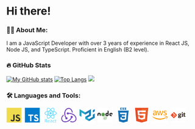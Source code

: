 # Hi there!

### :woman_technologist: About Me:
I am a JavaScript Developer with over 3 years of experience in React JS, Node JS, and TypeScript. Proficient in English (B2 level).

### :fire: GitHub Stats

[![My GitHub stats](https://github-readme-stats.vercel.app/api/?username=AlaYafremava&show_icons=true&theme=dark&hide=issues)](https://github.com/AllaYefremova) 
[![Top Langs](https://github-readme-stats.vercel.app/api/top-langs/?username=AlaYafremava&show_icons=true&theme=dark&layout=compact&hide=handlebars)](https://github.com/AllaYefremova)
<img src="https://i.giphy.com/media/v1.Y2lkPTc5MGI3NjExY3ZyZzV5MHpxa2Rhenk3MGNqcXlkMGZ6aDIzOTJ2N3M3eG1ldmJhZSZlcD12MV9pbnRlcm5hbF9naWZfYnlfaWQmY3Q9cw/jTHti8z6rjrUZmBgOp/giphy.gif" width="100"/>


### :hammer_and_wrench: Languages and Tools:
<div>
  <img src="https://github.com/devicons/devicon/blob/master/icons/javascript/javascript-original.svg" title="JavaScript" alt="JavaScript" width="40" height="40"/>&nbsp;
  <img src="https://github.com/devicons/devicon/blob/master/icons/typescript/typescript-original.svg" title="TypeScript" alt="TypeScript" width="40" height="40"/>&nbsp;
  <img src="https://github.com/devicons/devicon/blob/master/icons/react/react-original-wordmark.svg" title="React" alt="React" width="40" height="40"/>&nbsp;
  <img src="https://github.com/devicons/devicon/blob/master/icons/redux/redux-original.svg" title="Redux" alt="Redux " width="40" height="40"/>&nbsp;
  <img src="https://github.com/devicons/devicon/blob/master/icons/materialui/materialui-original.svg" title="Material UI" alt="Material UI" width="40" height="40"/>&nbsp;
  <img src="https://github.com/devicons/devicon/blob/master/icons/nodejs/nodejs-original-wordmark.svg" title="NodeJS" alt="NodeJS" width="40" height="40"/>&nbsp;
  <img src="https://github.com/devicons/devicon/blob/master/icons/css3/css3-plain-wordmark.svg"  title="CSS3" alt="CSS" width="40" height="40"/>&nbsp;
  <img src="https://github.com/devicons/devicon/blob/master/icons/html5/html5-original.svg" title="HTML5" alt="HTML" width="40" height="40"/>&nbsp;
  <img src="https://github.com/devicons/devicon/blob/master/icons/amazonwebservices/amazonwebservices-plain-wordmark.svg" title="AWS" alt="AWS" width="40" height="40"/>&nbsp;
  <img src="https://github.com/devicons/devicon/blob/master/icons/git/git-original-wordmark.svg" title="Git" **alt="Git" width="40" height="40"/>
</div>
